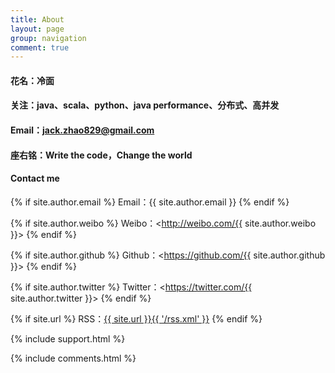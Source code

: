 ```yaml
---
title: About
layout: page
group: navigation
comment: true
---
```


#### 花名：冷面
#### 关注：java、scala、python、java performance、分布式、高并发
#### Email：jack.zhao829@gmail.com
#### 座右铭：Write the code，Change the world
#### Contact me

{% if site.author.email %}
Email：{{ site.author.email }}
{% endif %}

{% if site.author.weibo %}
Weibo：<http://weibo.com/{{ site.author.weibo }}>
{% endif %}

{% if site.author.github %}
Github：<https://github.com/{{ site.author.github }}>
{% endif %}

{% if site.author.twitter %}
Twitter：<https://twitter.com/{{ site.author.twitter }}>
{% endif %}

{% if site.url %}
RSS：[{{ site.url }}{{ '/rss.xml' }}](/rss.xml)
{% endif %}

{% include support.html %}

{% include comments.html %}
